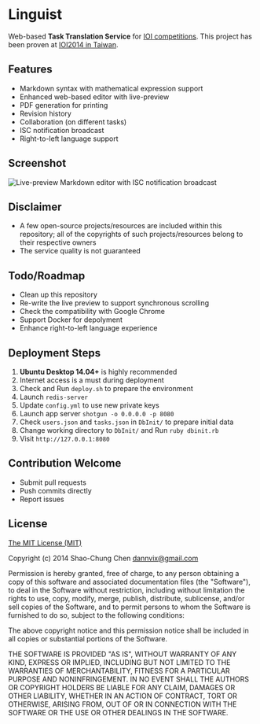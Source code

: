 Linguist
========
Web-based **Task Translation Service** for [IOI competitions](http://www.ioinformatics.org/).
This project has been proven at [IOI2014 in Taiwan](http://www.ioi2014.org/).

Features
--------
* Markdown syntax with mathematical expression support
* Enhanced web-based editor with live-preview
* PDF generation for printing
* Revision history
* Collaboration (on different tasks)
* ISC notification broadcast
* Right-to-left language support

Screenshot
----------
![Live-preview Markdown editor with ISC notification broadcast](https://raw.githubusercontent.com/ioi/translation/master/doc/screenshots/Notification.png)

Disclaimer
----------
* A few open-source projects/resources are included within this repository; all of the copyrights of such projects/resources belong to their respective owners
* The service quality is not guaranteed

Todo/Roadmap
------------
* Clean up this repository
* Re-write the live preview to support synchronous scrolling
* Check the compatibility with Google Chrome
* Support Docker for depolyment
* Enhance right-to-left language experience

Deployment Steps
----------------
1. **Ubuntu Desktop 14.04+** is highly recommended
1. Internet access is a must during deployment
1. Check and Run `deploy.sh` to prepare the environment
1. Launch `redis-server`
1. Update `config.yml` to use new private keys
1. Launch app server `shotgun -o 0.0.0.0 -p 8080`
1. Check `users.json` and `tasks.json` in `DbInit/` to prepare initial data
1. Change working directory to `DbInit/` and Run `ruby dbinit.rb`
1. Visit `http://127.0.0.1:8080`

Contribution Welcome
--------------------
* Submit pull requests
* Push commits directly
* Report issues

License
-------
[The MIT License (MIT)](http://opensource.org/licenses/mit-license.php)

Copyright (c) 2014 Shao-Chung Chen <dannvix@gmail.com>

Permission is hereby granted, free of charge, to any person obtaining a copy
of this software and associated documentation files (the "Software"), to deal
in the Software without restriction, including without limitation the rights
to use, copy, modify, merge, publish, distribute, sublicense, and/or sell
copies of the Software, and to permit persons to whom the Software is
furnished to do so, subject to the following conditions:

The above copyright notice and this permission notice shall be included in
all copies or substantial portions of the Software.

THE SOFTWARE IS PROVIDED "AS IS", WITHOUT WARRANTY OF ANY KIND, EXPRESS OR
IMPLIED, INCLUDING BUT NOT LIMITED TO THE WARRANTIES OF MERCHANTABILITY,
FITNESS FOR A PARTICULAR PURPOSE AND NONINFRINGEMENT. IN NO EVENT SHALL THE
AUTHORS OR COPYRIGHT HOLDERS BE LIABLE FOR ANY CLAIM, DAMAGES OR OTHER
LIABILITY, WHETHER IN AN ACTION OF CONTRACT, TORT OR OTHERWISE, ARISING FROM,
OUT OF OR IN CONNECTION WITH THE SOFTWARE OR THE USE OR OTHER DEALINGS IN
THE SOFTWARE.
